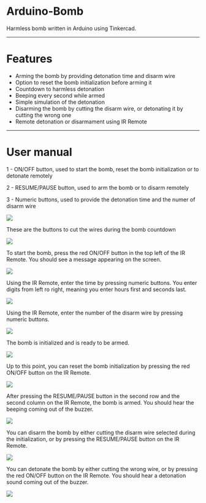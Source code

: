 # Arduino-Bomb
<p>Harmless bomb written in Arduino using Tinkercad.</p>

<hr />

<h1>Features</h1>
<ul>
  <li>Arming the bomb by providing detonation time and disarm wire</li>
  <li>Option to reset the bomb initialization before arming it</li>
  <li>Countdown to harmless detonation</li>
  <li>Beeping every second while armed</li>
  <li>Simple simulation of the detonation</li>
  <li>Disarming the bomb by cutting the disarm wire, or detonating it by cutting the wrong one</li>
  <li>Remote detonation or disarmament using IR Remote</li>
</ul>

<hr />

<h1>User manual</h1>
<p>1 - ON/OFF button, used to start the bomb, reset the bomb initialization or to detonate remotely</p>
<p>2 - RESUME/PAUSE button, used to arm the bomb or to disarm remotely</p>
<p>3 - Numeric buttons, used to provide the detonation time and the numer of disarm wire</p>
<img src="https://user-images.githubusercontent.com/107581764/174338369-cfb2f7ca-1fd0-4cb8-af1d-7b6e71534452.png" />
<p>These are the buttons to cut the wires during the bomb countdown</p>
<img src="https://user-images.githubusercontent.com/107581764/174338831-3660b426-566d-4528-b890-9e32ed6fffa0.png" />
<p>To start the bomb, press the red ON/OFF button in the top left of the IR Remote. You should see a message appearing on the screen.</p>
<img src="https://user-images.githubusercontent.com/107581764/174335684-e9886106-d9e9-4fa4-9b76-e1a840633ecf.png" />
<p>Using the IR Remote, enter the time by pressing numeric buttons. You enter digits from left ro right, meaning you enter hours first and seconds last.</p>
<img src="https://user-images.githubusercontent.com/107581764/174336283-76e0356f-c73f-48dc-8991-f6e17ecc8768.png" />
<p>Using the IR Remote, enter the number of the disarm wire by pressing numeric buttons.</p>
<img src="https://user-images.githubusercontent.com/107581764/174336637-5997c1ae-068a-4aca-9b63-ddd8a3943c24.png" />
<p>The bomb is initialized and is ready to be armed.</p>
<img src="https://user-images.githubusercontent.com/107581764/174336896-47785ad7-1d8d-4c49-87f8-922e9f98b10d.png" />
<p>Up to this point, you can reset the bomb initialization by pressing the red ON/OFF button on the IR Remote.</p>
<img src="https://user-images.githubusercontent.com/107581764/174336477-136b5588-ce8b-4871-b498-7d00c4d6a16e.png" />
<p>After pressing the RESUME/PAUSE button in the second row and the second column on the IR Remote, the bomb is armed. You should hear the beeping coming out of the buzzer.</p>
<img src="https://user-images.githubusercontent.com/107581764/174337200-b8eaee42-eccc-41b1-808f-70d6ffd3de50.png" />
<p>You can disarm the bomb by either cutting the disarm wire selected during the initialization, or by pressing the RESUME/PAUSE button on the IR Remote.</p>
<img src="https://user-images.githubusercontent.com/107581764/174337579-1c10b5d9-f784-4c08-aec8-2fd442bbf843.png" />
<p>You can detonate the bomb by either cutting the wrong wire, or by pressing the red ON/OFF button on the IR Remote. You should hear a detonation sound coming out of the buzzer.</p>
<img src="https://user-images.githubusercontent.com/107581764/174337904-0cdbc01e-5c88-4b81-b283-b5f8a9761188.png" />
